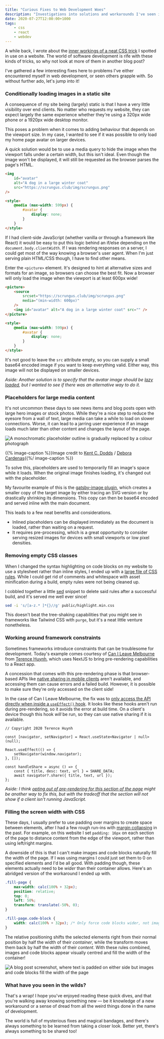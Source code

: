 ```yaml
---
title: "Curious Fixes to Web Development Woes"
description: "Investigations into solutions and workarounds I've seen in the wild"
date: 2020-07-27T12:00:00+1000
tags:
    - css
    - react
    - webdev
---
```


A while back, I wrote about the [inner workings of a neat CSS trick](../hiding-secret-links-with-css/) I spotted in use on a website. The world of software development is rife with these kinds of tricks, so why not look at more of them in another blog post?

I've gathered a few interesting fixes here to problems I've either encountered myself in web development, or seen others grapple with. So without further ado, let's jump into it!

<!--more-->

### Conditionally loading images in a static site

A consequence of my site being (largely) static is that I have a very little visibility over end clients. No matter who requests my website, they can expect largely the same experience whether they're using a 320px wide phone or a 1920px wide desktop monitor.

This poses a problem when it comes to adding behaviour that depends on the viewport size. In my case, I wanted to see if it was possible to only load my home page avatar on larger devices.

A quick solution would be to use a media query to hide the image when the viewport falls under a certain width, but this isn't ideal. Even though the image won't be displayed, it will still be requested as the browser parses the page's HTML.

```html
<img
    id="avatar"
    alt="A dog in a large winter coat"
    src="https://scrungus.club/img/scrungus.png"
/>

<style>
    @media (max-width: 599px) {
        #avatar {
            display: none;
        }
    }
</style>
```

If I had client-side JavaScript (whether vanilla or through a framework like React) it would be easy to put this logic behind an if/else depending on the `document.body.clientWidth`. If I was rendering responses on a server, I could get most of the way knowing a browser's user agent. When I'm just serving plain HTML/CSS though, I have to find other means.

Enter the `<picture>` element. It's designed to hint at alternative sizes and formats for an image, so browsers can choose the best fit. Now a browser will only load the image when the viewport is at least 600px wide!

```html
<picture>
    <source
        srcset="https://scrungus.club/img/scrungus.png"
        media="(min-width: 600px)"
    />
    <img id="avatar" alt="A dog in a large winter coat" src="" />
</picture>

<style>
    @media (max-width: 599px) {
        #avatar {
            display: none;
        }
    }
</style>
```

It's not good to leave the `src` attribute empty, so you can supply a small base64 encoded image if you want to keep everything valid. Either way, this image will not be displayed on smaller devices.

_Aside: Another solution is to specify that the avatar image should be [lazy loaded](https://developer.mozilla.org/en-US/docs/Web/HTML/Element/img#attr-loading), but I wanted to see if there was an alternative way to do it._

### Placeholders for large media content

It's not uncommon these days to see news items and blog posts open with large hero images or stock photos. While they're a nice step to reduce the eyesore from a wall of text, large media can take a while to load on slower connections. Worse, it can lead to a jarring user experience if an image loads much later than other content and changes the layout of the page.

![A monochromatic placeholder outline is gradually replaced by a colour photograph](./placeholder.gif)

{{% image-caption %}}Image credit to [Kent C. Dodds](https://kentcdodds.com/blog/use-react-error-boundary-to-handle-errors-in-react) / [Debora Cardenas](https://unsplash.com/photos/yObRnRYfnmY){{%/ image-caption %}}

To solve this, placeholders are used to temporarily fill an image's space while it loads. When the original image finishes loading, it's changed out with the placeholder.

My favourite example of this is the [gatsby-image plugin](https://www.gatsbyjs.org/packages/gatsby-image/), which creates a smaller copy of the target image by either tracing an SVG version or by drastically shrinking its dimensions. This copy can then be base64 encoded and served inline with the main document.

This leads to a few neat benefits and considerations.

-   Inlined placeholders can be displayed immediately as the document is loaded, rather than waiting on a request.
-   It requires pre-processing, which is a great opportunity to consider serving resized images for devices with small viewports or low pixel densities.

### Removing empty CSS classes

When I changed the syntax highlighting on code blocks on my website to use a stylesheet rather than inline styles, I ended up with a [large file of CSS rules](https://github.com/nchlswhttkr/website/blob/182cf2c5e20cd741664dbcd6270d076b3cad9cb9/assets/highlight.css). While I could get rid of comments and whitespace with asset minification during a build, empty rules were not being cleaned up.

I cobbled together a little [sed](https://en.wikipedia.org/wiki/Sed) snippet to delete said rules after a successful build, and it's served me well ever since!

```sh
sed -i 's/[a-z.* ]*{}//g' public/highlight.min.css
```

This doesn't beat the tree-shaking capabilities that you might see in frameworks like Tailwind CSS with `purge`, but it's a neat little venture nonetheless.

### Working around framework constraints

Sometimes frameworks introduce constraints that can be troublesome for development. Today's example comes courtesy of [Can I Leave Melbourne](https://canileave.melbourne/) from [Terence Huynh](https://terencehuynh.com/), which uses NextJS to bring pre-rendering capabilities to a React app.

A concession that comes with this pre-rendering phase is that browser-based APIs like [native sharing in mobile clients](https://developer.mozilla.org/en-US/docs/Web/API/Navigator/share) aren't available, and accessing them can cause errors and a failed build. However, it is possible to make sure they're only accessed on the client side!

In the case of Can I Leave Melbourne, the fix was to [only access the API directly when inside a `useEffect()` hook](https://github.com/terencehuynh/can-i-leave-melbourne/blob/ffc0b6af65411d58bdb760a0b73b520d5c037c4b/components/Share.tsx#L37). It looks like these hooks aren't run during pre-rendering, so it avoids the error at build time. On a client's device though this hook _will_ be run, so they can use native sharing if it is available.

```tsx
// Copyright 2020 Terence Huynh

const [navigator, setNavigator] = React.useState<Navigator | null>(null);

React.useEffect(() => {
    setNavigator(window.navigator);
}, []);

const handleShare = async () => {
    const { title, desc: text, url } = SHARE_DATA;
    await navigator?.share({ title, text, url });
};
```

_Aside: I think [opting out of pre-rendering for this section of the page](https://nextjs.org/docs/advanced-features/dynamic-import#with-no-ssr) might be another way to fix this, but with the tradeoff that the section will not show if a client isn't running JavaScript._

### Filling the screen width with CSS

These days, I usually prefer to use padding over margins to create space between elements, after I had a few rough run-ins with [margin collapsing](https://developer.mozilla.org/en-US/docs/Web/CSS/CSS_Box_Model/Mastering_margin_collapsing) in the past. For example, on this website I set `padding: 16px` on each section of the page to distance content from the edge of the viewport, rather than using left/right margins.

A downside of this is that I can't make images and code blocks naturally fill the width of the page. If I was using margins I could just set them to 0 on specified elements and I'd be all good. With padding though, these elements actually need to be _wider_ than their container allows. Here's an abridged version of the workaround I ended up with.

```css
.fill-page {
    max-width: calc(100% + 32px);
    position: relative;
    top: 0;
    left: 50%;
    transform: translate(-50%, 0);
}

.fill-page.code-block {
    width: calc(100% + 32px); /* Only force code blocks wider, not images */
}
```

The relative positioning shifts the selected elements right from their normal position by half the width of their _container_, while the transform moves them back by half the width of their _content_. With these rules combined, images and code blocks appear visually centred and fill the width of the container!

![A blog post screenshot, where text is padded on either side but images and code blocks fill the width of the page](./wide-images-and-code-blocks.png)

### What have you seen in the wilds?

That's a wrap! I hope you've enjoyed reading these quick dives, and that you're walking away knowing something new — be it knowledge of a new workaround or a sense of dread from all the weird things done in the name of development.

The world is full of mysterious fixes and magical bandages, and there's always something to be learned from taking a closer look. Better yet, there's always something to be shared too!
